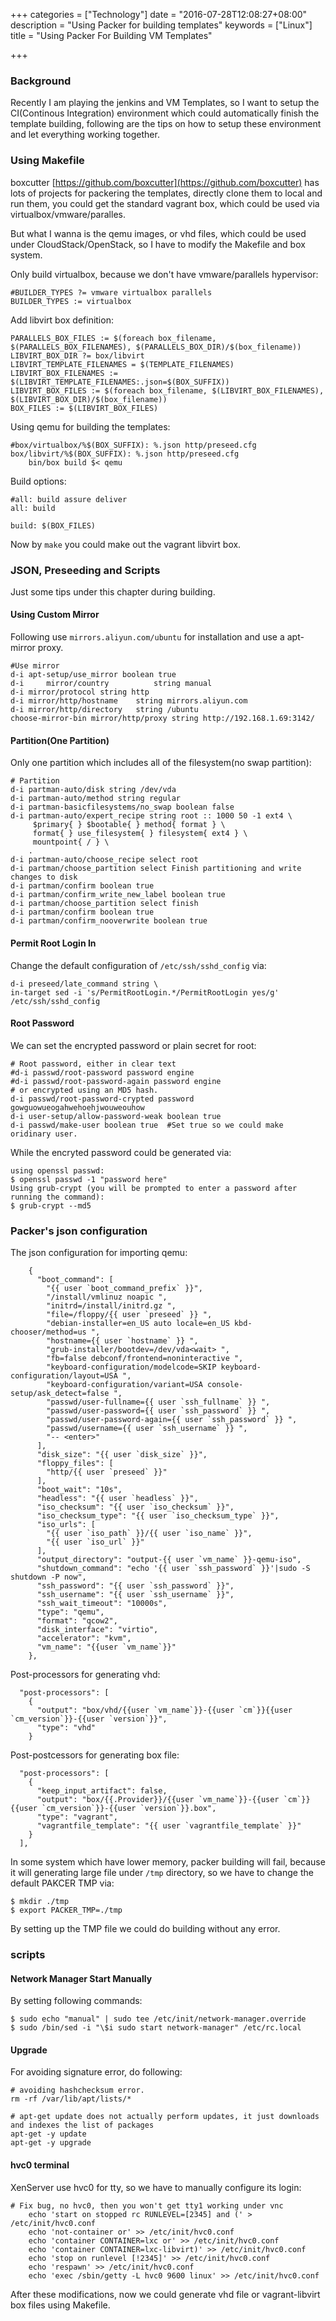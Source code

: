 +++
categories = ["Technology"]
date = "2016-07-28T12:08:27+08:00"
description = "Using Packer for building templates"
keywords = ["Linux"]
title = "Using Packer For Building VM Templates"

+++
### Background
Recently I am playing the jenkins and VM Templates, so I want to setup the CI(Continous
Integration) environment which could automatically finish the template building,
following are the tips on how to setup these environment and let everything working
together.     
### Using Makefile
boxcutter [https://github.com/boxcutter](https://github.com/boxcutter) has lots of
projects for packering the templates, directly clone them to local and run them, you
could get the standard vagrant box, which could be used via virtualbox/vmware/paralles.     

But what I wanna is the qemu images, or vhd files, which could be used under CloudStack/OpenStack, so I have to modify the Makefile and box system.    

Only build virtualbox, because we don't have vmware/parallels hypervisor:    

```
#BUILDER_TYPES ?= vmware virtualbox parallels
BUILDER_TYPES := virtualbox
```
Add libvirt box definition:    

```
PARALLELS_BOX_FILES := $(foreach box_filename, $(PARALLELS_BOX_FILENAMES), $(PARALLELS_BOX_DIR)/$(box_filename))
LIBVIRT_BOX_DIR ?= box/libvirt
LIBVIRT_TEMPLATE_FILENAMES = $(TEMPLATE_FILENAMES)
LIBVIRT_BOX_FILENAMES := $(LIBVIRT_TEMPLATE_FILENAMES:.json=$(BOX_SUFFIX))
LIBVIRT_BOX_FILES := $(foreach box_filename, $(LIBVIRT_BOX_FILENAMES), $(LIBVIRT_BOX_DIR)/$(box_filename))
BOX_FILES := $(LIBVIRT_BOX_FILES)
```
Using qemu for building the templates:    

```
#box/virtualbox/%$(BOX_SUFFIX): %.json http/preseed.cfg
box/libvirt/%$(BOX_SUFFIX): %.json http/preseed.cfg
	bin/box build $< qemu
```
Build options:    

```
#all: build assure deliver
all: build

build: $(BOX_FILES)
```
Now by `make` you could make out the vagrant libvirt box.   

### JSON, Preseeding and Scripts
Just some tips under this chapter during building.     
#### Using Custom Mirror
Following use `mirrors.aliyun.com/ubuntu` for installation and use a apt-mirror proxy.    

```
#Use mirror
d-i apt-setup/use_mirror boolean true
d-i     mirror/country          string manual
d-i mirror/protocol	string http
d-i mirror/http/hostname	string mirrors.aliyun.com
d-i mirror/http/directory	string /ubuntu
choose-mirror-bin mirror/http/proxy string http://192.168.1.69:3142/
```

#### Partition(One Partition)
Only one partition which includes all of the filesystem(no swap partition):   

```
# Partition
d-i partman-auto/disk string /dev/vda
d-i partman-auto/method string regular
d-i partman-basicfilesystems/no_swap boolean false
d-i partman-auto/expert_recipe string root :: 1000 50 -1 ext4 \
     $primary{ } $bootable{ } method{ format } \
     format{ } use_filesystem{ } filesystem{ ext4 } \
     mountpoint{ / } \
    .
d-i partman-auto/choose_recipe select root
d-i partman/choose_partition select Finish partitioning and write changes to disk
d-i partman/confirm boolean true
d-i partman/confirm_write_new_label boolean true
d-i partman/choose_partition select finish
d-i partman/confirm boolean true
d-i partman/confirm_nooverwrite boolean true
```
#### Permit Root Login In
Change the default configuration of `/etc/ssh/sshd_config` via:    

```
d-i preseed/late_command string \
in-target sed -i 's/PermitRootLogin.*/PermitRootLogin yes/g' /etc/ssh/sshd_config
```
#### Root Password
We can set the encrypted password or plain secret for root:     

```
# Root password, either in clear text
#d-i passwd/root-password password engine
#d-i passwd/root-password-again password engine
# or encrypted using an MD5 hash.
d-i passwd/root-password-crypted password gowguowueogahwehoehjwouweouhow
d-i user-setup/allow-password-weak boolean true
d-i passwd/make-user boolean true  #Set true so we could make oridinary user. 
```
While the encryted password could be generated via:     

```
using openssl passwd:
$ openssl passwd -1 "password here"
Using grub-crypt (you will be prompted to enter a password after running the command):
$ grub-crypt --md5
```

### Packer's json configuration
The json configuration for importing qemu:    

```
    {
      "boot_command": [
        "{{ user `boot_command_prefix` }}",
        "/install/vmlinuz noapic ",
        "initrd=/install/initrd.gz ",
        "file=/floppy/{{ user `preseed` }} ",
        "debian-installer=en_US auto locale=en_US kbd-chooser/method=us ",
        "hostname={{ user `hostname` }} ",
        "grub-installer/bootdev=/dev/vda<wait> ",
        "fb=false debconf/frontend=noninteractive ",
        "keyboard-configuration/modelcode=SKIP keyboard-configuration/layout=USA ",
        "keyboard-configuration/variant=USA console-setup/ask_detect=false ",
        "passwd/user-fullname={{ user `ssh_fullname` }} ",
        "passwd/user-password={{ user `ssh_password` }} ",
        "passwd/user-password-again={{ user `ssh_password` }} ",
        "passwd/username={{ user `ssh_username` }} ",
        "-- <enter>"
      ],
      "disk_size": "{{ user `disk_size` }}",
      "floppy_files": [
        "http/{{ user `preseed` }}"
      ],
      "boot_wait": "10s",
      "headless": "{{ user `headless` }}",
      "iso_checksum": "{{ user `iso_checksum` }}",
      "iso_checksum_type": "{{ user `iso_checksum_type` }}",
      "iso_urls": [
        "{{ user `iso_path` }}/{{ user `iso_name` }}",
        "{{ user `iso_url` }}"
      ],
      "output_directory": "output-{{ user `vm_name` }}-qemu-iso",
      "shutdown_command": "echo '{{ user `ssh_password` }}'|sudo -S shutdown -P now",
      "ssh_password": "{{ user `ssh_password` }}",
      "ssh_username": "{{ user `ssh_username` }}",
      "ssh_wait_timeout": "10000s",
      "type": "qemu",
      "format": "qcow2",
      "disk_interface": "virtio",
      "accelerator": "kvm",
      "vm_name": "{{user `vm_name`}}"
    },
```
Post-processors for generating vhd:    

```
  "post-processors": [
    {
      "output": "box/vhd/{{user `vm_name`}}-{{user `cm`}}{{user `cm_version`}}-{{user `version`}}",
      "type": "vhd"
    }
```
Post-postcessors for generating box file:    

```
  "post-processors": [
    {
      "keep_input_artifact": false,
      "output": "box/{{.Provider}}/{{user `vm_name`}}-{{user `cm`}}{{user `cm_version`}}-{{user `version`}}.box",
      "type": "vagrant",
      "vagrantfile_template": "{{ user `vagrantfile_template` }}"
    }
  ],
```
In some system which have lower memory, packer building will fail, because it will generating large 
file under `/tmp` directory, so we have to change the default PAKCER TMP via:     

```
$ mkdir ./tmp
$ export PACKER_TMP=./tmp
```
By setting up the TMP file we could do building without any error.     
### scripts
#### Network Manager Start Manually
By setting following commands:    

```
$ sudo echo "manual" | sudo tee /etc/init/network-manager.override
$ sudo /bin/sed -i "\$i sudo start network-manager" /etc/rc.local
```
#### Upgrade
For avoiding signature error, do following:    

```
# avoiding hashchecksum error. 
rm -rf /var/lib/apt/lists/*

# apt-get update does not actually perform updates, it just downloads and indexes the list of packages
apt-get -y update
apt-get -y upgrade
```
#### hvc0 terminal
XenServer use hvc0 for tty, so we have to manually configure its login:    

```
# Fix bug, no hvc0, then you won't get tty1 working under vnc
    echo 'start on stopped rc RUNLEVEL=[2345] and (' > /etc/init/hvc0.conf
    echo 'not-container or' >> /etc/init/hvc0.conf
    echo 'container CONTAINER=lxc or' >> /etc/init/hvc0.conf
    echo 'container CONTAINER=lxc-libvirt)' >> /etc/init/hvc0.conf
    echo 'stop on runlevel [!2345]' >> /etc/init/hvc0.conf
    echo 'respawn' >> /etc/init/hvc0.conf
    echo 'exec /sbin/getty -L hvc0 9600 linux' >> /etc/init/hvc0.conf
```
After these modifications, now we could generate vhd file or vagrant-libvirt box files using Makefile. 
